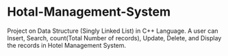 # Hotal-Management-System
Project on Data Structure (Singly Linked List) in C++ Language.
A user can Insert, Search, count(Total Number of records), Update, Delete, and Display the records in Hotel Management System. 
